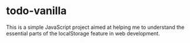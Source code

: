 # todo-vanilla

This is a simple JavaScript project aimed at helping me to understand the essential parts of the localStorage feature in web development.
